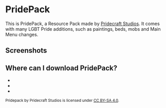 <script lang="ts">
import Badge from '$lib/components/BadgeRaw.svelte';
import Badges from '$lib/components/Badges.svelte';
import Picture from '$lib/components/Picture.svelte';
import Shield from '$lib/shields/Shield.svelte';
import ModrinthShield from '$lib/shields/Modrinth.svelte';
import CurseForgeShield from '$lib/shields/CurseForge.svelte';

import { Who, Socials, Donate, WwpMusic } from '$lib/boilerplate';

</script>

<!-- Cuties -->

# PridePack

<aside class="shields">
<ModrinthShield modid="pridepack"/>
<CurseForgeShield modid="pride-pack" type="texture-packs" projectid="831872"/>
<Shield href="https://git.pridecraft.gay/pridepack/releases"
        base="github/downloads/pridecraft-studios/pridepack/total"
        logo="github"
        label="GitHub Downloads"
        alt="GitHub Downloads (all assets, all releases)"/>
<Shield href="https://git.pridecraft.gay/pridepack/commits"
        base="github/commit-activity/t/pridecraft-studios/pridepack"
        logo="github"
        alt="GitHub Commit Activity"/>
</aside>

This is PridePack, a Resource Pack made by [Pridecraft Studios](https://pridecraft.gay).
It comes with many LGBT Pride additions, such as paintings, beds, mobs and Main Menu changes.

<Donate/>

## Screenshots

<Picture name="biis-pollinating-allium" alt="A few biis pollinating a flower with glow berries on the background" size="1920w" />
<Picture name="biis-pollinating-azalea" alt="A group of biis, many of the baby variant, pollinating an Azalea Bush" size="1920w" />
<Picture name="bii-jungle" alt="Bii bees in a jungle" size="1920w" />
<Picture name="trans-allium" alt="Trans-coloured alliums scattered around" size="1920w" />
<Picture name="pride-flag-paintings" alt="Six pride flag themed paitings on the walls of a Lush Cave" size="1920w" />

<Who/>

## Where can I download PridePack?

<ul class="badges">
<li><Badge id="modrinth" rel="me" link="https://modrinth.com/resourcepack/pridepack" ext="svg" head="Available on" name="Modrinth"/></li>
<li><Badge id="curseforge" rel="me" link="https://www.curseforge.com/minecraft/texture-packs/pride-pack" ext="svg" head="Available on" name="CurseForge"/></li>
<li><Badge id="github" rel="me" link="https://github.com/Pridecraft-Studios/pridepack" ext="svg" head="Available on" name="GitHub"/></li>
</ul>

<small>

Pridepack by Pridecraft Studios is licensed under [CC BY-SA 4.0](https://creativecommons.org/licenses/by-sa/4.0/).

<WwpMusic />
</small>

<Socials/>
